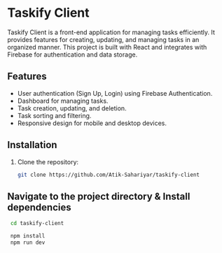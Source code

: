 # Taskify Client

Taskify Client is a front-end application for managing tasks efficiently. It provides features for creating, updating, and managing tasks in an organized manner. This project is built with React and integrates with Firebase for authentication and data storage.


## Features

- User authentication (Sign Up, Login) using Firebase Authentication.
- Dashboard for managing tasks.
- Task creation, updating, and deletion.
- Task sorting and filtering.
- Responsive design for mobile and desktop devices.

## Installation

1. Clone the repository:

   ```bash
   git clone https://github.com/Atik-Sahariyar/taskify-client

## Navigate to the project directory & Install dependencies

  ```bash
   cd taskify-client

   npm install
   npm run dev
